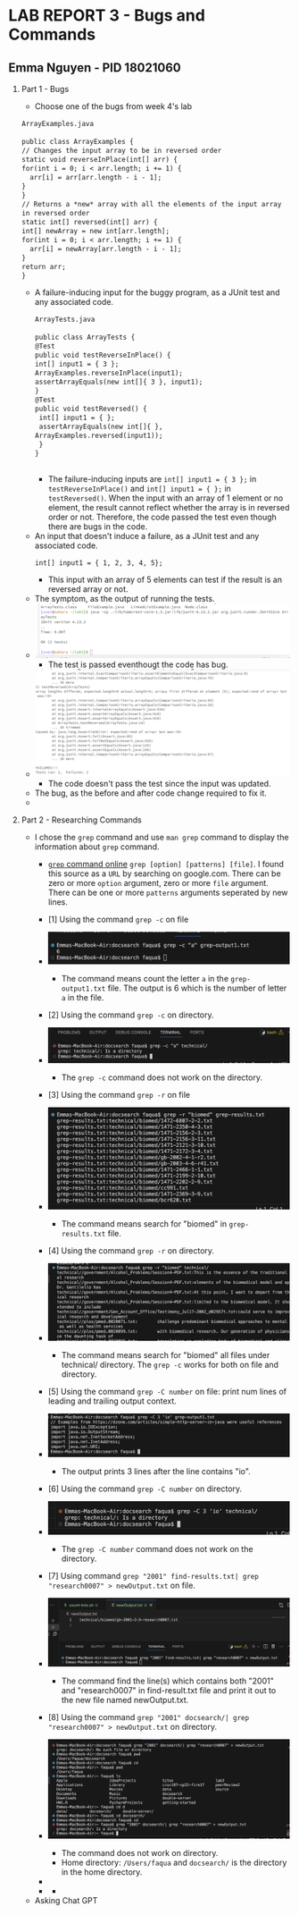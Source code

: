 # LAB REPORT 3 - Bugs and Commands
## Emma Nguyen - PID 18021060
1. Part 1 - Bugs
   - Choose one of the bugs from week 4's lab
     
    ```
    ArrayExamples.java
    
    public class ArrayExamples {
    // Changes the input array to be in reversed order
    static void reverseInPlace(int[] arr) {
    for(int i = 0; i < arr.length; i += 1) {
      arr[i] = arr[arr.length - i - 1];
    }
   }
    // Returns a *new* array with all the elements of the input array in reversed order
   static int[] reversed(int[] arr) {
    int[] newArray = new int[arr.length];
    for(int i = 0; i < arr.length; i += 1) {
      arr[i] = newArray[arr.length - i - 1];
    }
    return arr;
    }
    ```
  
   - A failure-inducing input for the buggy program, as a JUnit test and any associated code.
     ```
     ArrayTests.java
     
     public class ArrayTests {
     @Test
     public void testReverseInPlace() {
     int[] input1 = { 3 };
     ArrayExamples.reverseInPlace(input1);
     assertArrayEquals(new int[]{ 3 }, input1);
     }
     @Test
     public void testReversed() {
      int[] input1 = { };
      assertArrayEquals(new int[]{ }, ArrayExamples.reversed(input1));
      }
     }
	
     ```
     - The failure-inducing inputs are `int[] input1 = { 3 };` in `testReverseInPlace()` and `int[] input1 = { };` in `testReversed()`. When the input with an array of 1 element or no element, the result cannot reflect whether the array is in reversed order or not. Therefore, the code passed the test even though there are bugs in the code.
   - An input that doesn't induce a failure, as a JUnit test and any associated code.
     ```
     int[] input1 = { 1, 2, 3, 4, 5};
     
     ```
     - This input with an array of 5 elements can test if the result is an reversed array or not.
   - The symptom, as the output of running the tests.
   - ![Before: Output of running the test with a failure-inducing input](part1-image1.png)
     - The test is passed eventhougt the code has bug.
   - ![After: Output of running the test WITHOUT a failure-inducing input](part1-image2.png)
     - The code doesn't pass the test since the input was updated.
   - The bug, as the before and after code change required to fix it.
   - 
3. Part 2 - Researching Commands
   - I chose the `grep` command and use `man grep` command to display the information about `grep` command.
     - [`grep` command online](https://www.gnu.org/software/grep/manual/grep.html#Command_002dline-Options) ```grep [option] [patterns] [file]```. I found this source as a `URL` by searching on google.com. There can be zero or more `option` argument, zero or more `file` argument. There can be one or more `patterns` arguments seperated by new lines.
     - [1] Using the command `grep -c` on file
     - ![](lab3-part2-image1.png)
       - The command means count the letter `a` in the `grep-output1.txt` file. The output is 6 which is the number of letter `a` in the file.
     - [2] Using the command `grep -c` on directory.
     - ![](lab3-part2-image2.png)
       - The `grep -c` command does not work on the directory.
     - [3] Using the command `grep -r` on file
     - ![](lab3-part2-image3.png)
       - The command means search for "biomed" in `grep-results.txt` file.
     - [4] Using the command `grep -r` on directory.
     - ![](lab3-part2-image4.png)
       - The command means search for "biomed" all files under technical/ directory. The `grep -c` works for both on file and directory.
     - [5] Using the command `grep -C number` on file: print num lines of leading and trailing output context. 
     - ![](lab3-part2-image5.png)
       - The output prints 3 lines after the line contains "io".
     - [6] Using the command `grep -C number` on directory.
     - ![](lab3-part2-image6.png)
       - The `grep -C number` command does not work on the directory.
     - [7] Using command `grep "2001" find-results.txt| grep "research0007" > newOutput.txt` on file.
     - ![](lab3-part2-image7.png)
       - The command find the line(s) which contains both "2001" and "research0007" in find-result.txt file and print it out to the new file named newOutput.txt. 
     - [8] Using the command `grep "2001" docsearch/| grep "research0007" > newOutput.txt` on directory.
     - ![](lab3-part2-image8.png)
       - The command does not work on directory.
       - Home directory: `/Users/faqua` and `docsearch/` is the directory in the home directory.
     - 
      
       - - 
   - Asking Chat GPT
